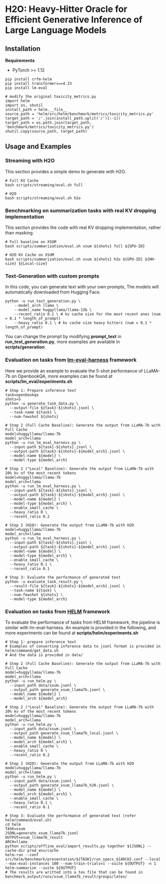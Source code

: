 # H2O: Heavy-Hitter Oracle for Efficient Generative Inference of Large Language Models

## Installation

**Requirements**

- PyTorch >= 1.12

```
pip install crfm-helm
pip install transformers==4.33
pip install lm-eval
```


```
# modify the original toxicity_metrics.py
import helm
import os, shutil
install_path = helm.__file__
source_path = 'helm/src/helm/benchmark/metrics/toxicity_metrics.py'
target_path = '/'.join(install_path.split('/')[:-1])
target_path = os.path.join(target_path, 'benchmark/metrics/toxicity_metrics.py')
shutil.copy(source_path, target_path)
```



## Usage and Examples

### Streaming with H2O

This section provides a simple demo to generate with H2O.

```
# Full KV Cache
bash scripts/streaming/eval.sh full

# H2O
bash scripts/streaming/eval.sh h2o
```

### Benchmarking on summarization tasks with real KV dropping implementation

This section provides the code with real KV dropping implementation, rather than masking. 

```
# Full baseline on XSUM
bash scripts/summarization/eval.sh xsum ${shots} full ${GPU-ID}

# H2O KV Cache on XSUM
bash scripts/summarization/eval.sh xsum ${shots} h2o ${GPU-ID} ${HH-size} ${Local-size} 
```



### Text-Generation with custom prompts

In this code, you can generate text with your own prompts, The models will automatically downloaded from Hugging Face.

```
python -u run_text_generation.py \
    --model_arch llama \
    --model_name huggyllama/llama-13b \
    --recent_ratio 0.1 \ # kv cache size for the most recent ones (num = 0.1 * length_of_prompt)
    --heavy_ratio 0.1 \ # kv cache size heavy hitters (num = 0.1 * length_of_prompt)
```

You can change the prompt by modifying **prompt_text** in **run_test_generation.py**, more examples are available in **scripts/generation**.

### Evaluation on tasks from [lm-eval-harness](https://github.com/EleutherAI/lm-evaluation-harness) framework

Here we provide an example to evaluate the 5-shot performance of LLaMA-7b on OpenbookQA, more examples can be found at **scripts/lm_eval/experiments.sh**

```
# Step 1: Prepare inference text
task=openbookqa
shots=5
python -u generate_task_data.py \
  --output-file ${task}-${shots}.jsonl \
  --task-name ${task} \
  --num-fewshot ${shots}

# Step 2 (Full Cache Baseline): Generate the output from LLaMA-7b with Full Cache
model=huggyllama/llama-7b
model_arch=llama
python -u run_lm_eval_harness.py \
  --input-path ${task}-${shots}.jsonl \
  --output-path ${task}-${shots}-${model_arch}.jsonl \
  --model-name ${model} \
  --model-type ${model_arch}
  
# Step 2 ("Local" Baseline): Generate the output from LLaMA-7b with 20% kv of the most recent tokens
model=huggyllama/llama-7b
model_arch=llama
python -u run_lm_eval_harness.py \
  --input-path ${task}-${shots}.jsonl \
  --output-path ${task}-${shots}-${model_arch}.jsonl \
  --model-name ${model} \
  --model-type ${model_arch} \
  --enable_small_cache \
  --heavy_ratio 0 \
  --recent_ratio 0.2

# Step 2 (H2O): Generate the output from LLaMA-7b with H2O
model=huggyllama/llama-7b
model_arch=llama
python -u run_lm_eval_harness.py \
  --input-path ${task}-${shots}.jsonl \
  --output-path ${task}-${shots}-${model_arch}.jsonl \
  --model-name ${model} \
  --model-type ${model_arch} \
  --enable_small_cache \
  --heavy_ratio 0.1 \
  --recent_ratio 0.1

# Step 3: Evaluate the performance of generated text
python -u evaluate_task_result.py \
  --result-file ${task}-${shots}-${model_arch}.jsonl \
  --task-name ${task} \
  --num-fewshot ${shots} \
  --model-type ${model_arch}
```

### Evaluation on tasks from [HELM](https://crfm.stanford.edu/helm/latest/) framework

To evaluate the performance of tasks from HELM framework, the pipeline is similar with lm-eval-harness. An example is provided in the following, and more experiments can be found at **scripts/helm/experiments.sh**

```
# Step 1: prepare inference text
# Examples of converting inference data to jsonl format is provided in helm/command/get_data.sh
# And the data is provided in data/

# Step 2 (Full Cache Baseline): Generate the output from LLaMA-7b with Full Cache
model=huggyllama/llama-7b
model_arch=llama
python -u run_helm.py \
  --input_path data/xsum.jsonl \
  --output_path generate_xsum_llama7b.jsonl \
  --model_name ${model} \
  --model_arch ${model_arch} 

# Step 2 ("Local" Baseline): Generate the output from LLaMA-7b with 20% kv of the most recent tokens
model=huggyllama/llama-7b
model_arch=llama
python -u run_helm.py \
  --input_path data/xsum.jsonl \
  --output_path generate_xsum_llama7b_local.jsonl \
  --model_name ${model} \
  --model_arch ${model_arch} \
  --enable_small_cache \
  --heavy_ratio 0 \
  --recent_ratio 0.2
  
# Step 2 (H2O): Generate the output from LLaMA-7b with H2O
model=huggyllama/llama-7b
model_arch=llama
python -u run_helm.py \
  --input_path data/xsum.jsonl \
  --output_path generate_xsum_llama7b_h20.jsonl \
  --model_name ${model} \
  --model_arch ${model_arch} \
  --enable_small_cache \
  --heavy_ratio 0.1 \
  --recent_ratio 0.1
  
# Step 3: Evaluate the performance of generated text (refer helm/command/eval.sh)
cd helm
TASK=xsum
JSONL=generate_xsum_llama7b.jsonl
OUTPUT=xsum_llama7b_result
ARCH=llama
python scripts/offline_eval/import_results.py together ${JSONL} --cache-dir prod_env/cache
helm-run --conf src/helm/benchmark/presentation/${TASK}/run_specs_${ARCH}.conf --local --max-eval-instances 100 --num-train-trials=1 --suite ${OUTPUT} -n 1
helm-summarize --suite ${OUTPUT} 
# The results are writted into a tex file that can be found in benchmark_output/runs/xsum_llama7b_result/groups/latex/ 
```

